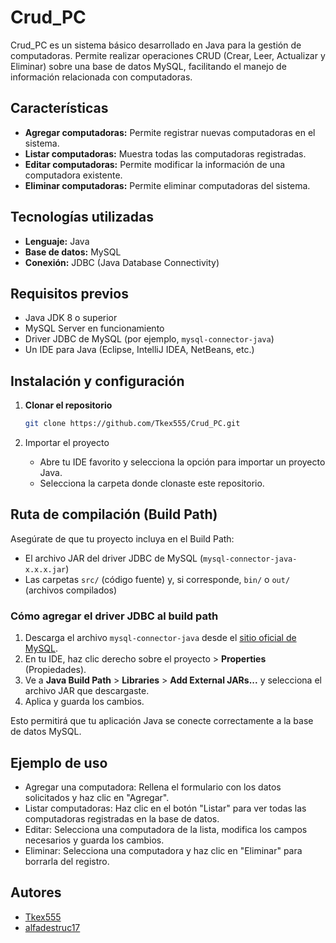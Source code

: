 # Crud_PC

Crud_PC es un sistema básico desarrollado en Java para la gestión de computadoras. Permite realizar operaciones CRUD (Crear, Leer, Actualizar y Eliminar) sobre una base de datos MySQL, facilitando el manejo de información relacionada con computadoras.

## Características

- **Agregar computadoras:** Permite registrar nuevas computadoras en el sistema.
- **Listar computadoras:** Muestra todas las computadoras registradas.
- **Editar computadoras:** Permite modificar la información de una computadora existente.
- **Eliminar computadoras:** Permite eliminar computadoras del sistema.

## Tecnologías utilizadas

- **Lenguaje:** Java
- **Base de datos:** MySQL
- **Conexión:** JDBC (Java Database Connectivity)

## Requisitos previos

- Java JDK 8 o superior
- MySQL Server en funcionamiento
- Driver JDBC de MySQL (por ejemplo, `mysql-connector-java`)
- Un IDE para Java (Eclipse, IntelliJ IDEA, NetBeans, etc.)

## Instalación y configuración

1. **Clonar el repositorio**
   ```bash
   git clone https://github.com/Tkex555/Crud_PC.git

2. Importar el proyecto
   
   * Abre tu IDE favorito y selecciona la opción para importar un proyecto Java.
   * Selecciona la carpeta donde clonaste este repositorio.
## Ruta de compilación (Build Path)

Asegúrate de que tu proyecto incluya en el Build Path:

- El archivo JAR del driver JDBC de MySQL (`mysql-connector-java-x.x.x.jar`)
- Las carpetas `src/` (código fuente) y, si corresponde, `bin/` o `out/` (archivos compilados)

### Cómo agregar el driver JDBC al build path

1. Descarga el archivo `mysql-connector-java` desde el [sitio oficial de MySQL](https://dev.mysql.com/downloads/connector/j/).
2. En tu IDE, haz clic derecho sobre el proyecto > **Properties** (Propiedades).
3. Ve a **Java Build Path** > **Libraries** > **Add External JARs...** y selecciona el archivo JAR que descargaste.
4. Aplica y guarda los cambios.

Esto permitirá que tu aplicación Java se conecte correctamente a la base de datos MySQL.

 ## Ejemplo de uso
  - Agregar una computadora: Rellena el formulario con los datos solicitados y haz clic en "Agregar".
  - Listar computadoras: Haz clic en el botón "Listar" para ver todas las computadoras registradas en la base de datos.
  - Editar: Selecciona una computadora de la lista, modifica los campos necesarios y guarda los cambios.
  -  Eliminar: Selecciona una computadora y haz clic en "Eliminar" para borrarla del registro.
## Autores
- [Tkex555](https://github.com/Tkex555)
- [alfadestruc17](https://github.com/alfadestruc17)
